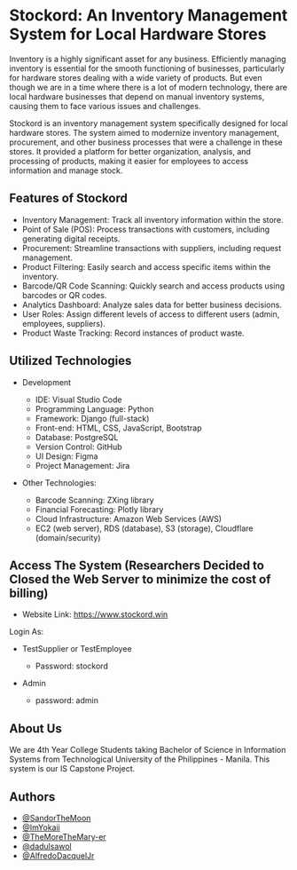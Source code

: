 
# Stockord: An Inventory Management System for Local Hardware Stores

Inventory is a highly significant asset for any business. Efficiently managing inventory is essential for the smooth functioning of businesses, particularly for hardware stores dealing with a wide variety of products. But even though we are in a time where there is a lot of modern technology, there are local hardware businesses that depend on manual inventory systems, causing them to face various issues and challenges.

Stockord is an inventory management system specifically designed for local hardware stores. The system aimed to modernize inventory management, procurement, and other business processes that were a challenge in these stores. It provided a platform for better organization, analysis, and processing of products, making it easier for employees to access information and manage stock.






## Features of Stockord
- Inventory Management: Track all inventory information within the store.
- Point of Sale (POS): Process transactions with customers, including generating digital receipts.   
- Procurement: Streamline transactions with suppliers, including request management.
- Product Filtering: Easily search and access specific items within the inventory.
- Barcode/QR Code Scanning: Quickly search and access products using barcodes or QR codes.
- Analytics Dashboard: Analyze sales data for better business decisions.
- User Roles: Assign different levels of access to different users (admin, employees, suppliers).
- Product Waste Tracking: Record instances of product waste.


## Utilized Technologies
- Development
    - IDE: Visual Studio Code
    - Programming Language: Python
    - Framework: Django (full-stack)
    - Front-end: HTML, CSS, JavaScript, Bootstrap
    - Database: PostgreSQL
    - Version Control: GitHub
    - UI Design: Figma
    - Project Management: Jira
    
- Other Technologies:
    - Barcode Scanning: ZXing library
    - Financial Forecasting: Plotly library
    - Cloud Infrastructure: Amazon Web Services (AWS)
    - EC2 (web server), RDS (database), S3 (storage), Cloudflare (domain/security)


## Access The System (Researchers Decided to Closed the Web Server to minimize the cost of billing)
- Website Link: https://www.stockord.win

Login As:
- TestSupplier or TestEmployee
    - Password: stockord

- Admin
    - password: admin


## About Us
We are 4th Year College Students taking Bachelor of Science in Information Systems from Technological University of the Philippines - Manila. This system is our IS Capstone Project.


## Authors

- [@SandorTheMoon](https://github.com/SandorTheMoon)
- [@ImYokaii](https://github.com/ImYokaii)
- [@TheMoreTheMary-er ](https://github.com/TheMoreTheMary-er)
- [@dadulsawol](https://github.com/dadulsawol)
- [@AlfredoDacquelJr](https://github.com/AlfredoDacquelJr)
